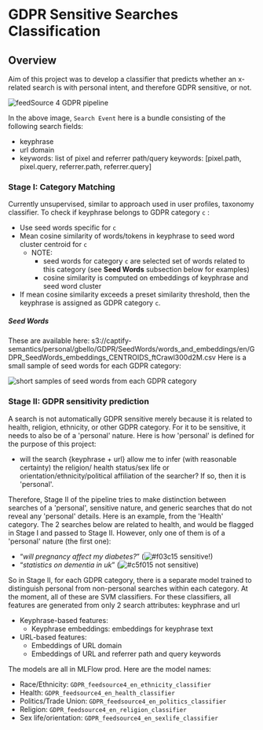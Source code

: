 # GDPR Sensitive Searches Classification


## Overview

Aim of this project was to develop a classifier that predicts whether an x-related search is with personal intent, and therefore GDPR sensitive, or not.

![feedSource 4 GDPR pipeline](https://raw.githubusercontent.com/captify/notebooks/master/GDPR/files/GDPR_pipeline.png?token=AL5L5INTUD6AYFZOHMPHGE27YE4HY)


In the above image, `Search Event` here is a bundle consisting of the following search fields:   
- keyphrase
- url domain
- keywords:  list of pixel and referrer path/query keywords: [pixel.path, pixel.query, referrer.path, referrer.query]


### Stage I: Category Matching
Currently unsupervised, similar to approach used in user profiles, taxonomy classifier. To check if keyphrase belongs to GDPR category `c` :
- Use seed words specific for `c`
- Mean cosine similarity of words/tokens in keyphrase to seed word cluster centroid for `c`
  - NOTE: 
    - seed words for category `c` are selected set of words related to this category (see **Seed Words** subsection below for examples)
    - cosine similarity is computed on embeddings of keyphrase and seed word cluster
- If mean cosine similarity exceeds a preset similarity threshold, then the keyphrase is assigned as GDPR category `c`.

##### Seed Words
These are available here: s3://captify-semantics/personal/gbello/GDPR/SeedWords/words_and_embeddings/en/GDPR_SeedWords_embeddings_CENTROIDS_ftCrawl300d2M.csv
Here is a small sample of seed words for each GDPR category:

![short samples of seed words from each GDPR category](https://raw.githubusercontent.com/captify/notebooks/master/GDPR/files/GDPR_SeedWords.png?token=AL5L5IK5VQNXR6N2MQTEHHC7YE554)

### Stage II: GDPR sensitivity prediction
A search is not automatically GDPR sensitive merely because it is related to health, religion, ethnicity, or other GDPR category. For it to be sensitive, it needs to also be of a 'personal' nature. Here is how 'personal' is defined for the purpose of this project:
- will the search {keyphrase + url} allow me to infer (with reasonable certainty) the religion/ health status/sex life or orientation/ethnicity/political affiliation of the searcher? If so, then it is 'personal'.    

Therefore, Stage II of the pipeline tries to make distinction between searches of a 'personal', sensitive nature, and generic searches that do not reveal any 'personal' details. Here is an example, from the 'Health' category. The 2 searches below are related to health, and would be flagged in Stage I and passed to Stage II. However, only one of them is of a 'personal' nature (the first one):
- “_will pregnancy affect my diabetes?_” (![#f03c15](https://via.placeholder.com/15/f03c15/000000?text=+) sensitive!)
- “_statistics on dementia in uk_” (![#c5f015](https://via.placeholder.com/15/c5f015/000000?text=+) not sensitive)

So in Stage II, for each GDPR category, there is a separate model trained to distinguish personal from non-personal searches within each category. At the moment, all of these are SVM classifiers. For these classifiers, all features are generated from only 2 search attributes: keyphrase and url
- Keyphrase-based features:
  - Keyphrase embeddings: embeddings for keyphrase text
- URL-based features:
  - Embeddings of URL domain
  - Embeddings of URL and referrer path and query keywords
  
The models are all in MLFlow prod. Here are the model names:
- Race/Ethnicity: `GDPR_feedsource4_en_ethnicity_classifier`
- Health: `GDPR_feedsource4_en_health_classifier`
- Politics/Trade Union: `GDPR_feedsource4_en_politics_classifier`
- Religion: `GDPR_feedsource4_en_religion_classifier`
- Sex life/orientation: `GDPR_feedsource4_en_sexlife_classifier`



